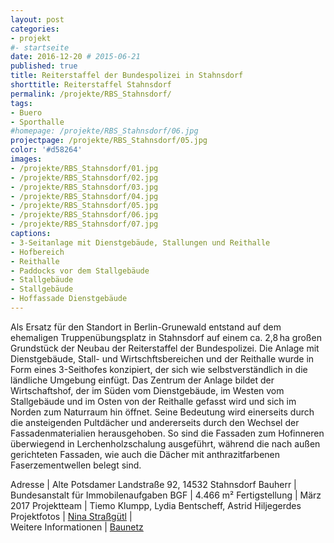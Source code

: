 ```yaml
---
layout: post
categories:
- projekt
#- startseite
date: 2016-12-20 # 2015-06-21
published: true
title: Reiterstaffel der Bundespolizei in Stahnsdorf
shorttitle: Reiterstaffel Stahnsdorf
permalink: /projekte/RBS_Stahnsdorf/
tags: 
- Buero
- Sporthalle
#homepage: /projekte/RBS_Stahnsdorf/06.jpg
projectpage: /projekte/RBS_Stahnsdorf/05.jpg
color: '#d58264'
images:
- /projekte/RBS_Stahnsdorf/01.jpg
- /projekte/RBS_Stahnsdorf/02.jpg
- /projekte/RBS_Stahnsdorf/03.jpg
- /projekte/RBS_Stahnsdorf/04.jpg
- /projekte/RBS_Stahnsdorf/05.jpg
- /projekte/RBS_Stahnsdorf/06.jpg
- /projekte/RBS_Stahnsdorf/07.jpg
captions:
- 3-Seitanlage mit Dienstgebäude, Stallungen und Reithalle
- Hofbereich
- Reithalle
- Paddocks vor dem Stallgebäude
- Stallgebäude
- Stallgebäude
- Hoffassade Dienstgebäude
---
```

Als Ersatz für den Standort in Berlin-Grunewald entstand auf dem ehemaligen Truppenübungsplatz in Stahnsdorf auf einem ca. 2,8 ha großen Grundstück der Neubau der Reiterstaffel der Bundespolizei. Die Anlage mit Dienstgebäude, Stall- und Wirtschftsbereichen und der Reithalle wurde in Form eines 3-Seithofes konzipiert, der sich wie selbstverständlich in die ländliche Umgebung einfügt. Das Zentrum der Anlage bildet der Wirtschaftshof, der im Süden vom Dienstgebäude, im Westen vom Stallgebäude und im Osten von der Reithalle gefasst wird und sich im Norden zum Naturraum hin öffnet. Seine Bedeutung wird einerseits durch die ansteigenden Pultdächer und andererseits durch den Wechsel der Fassadenmaterialien herausgehoben. So sind die Fassaden zum Hofinneren überwiegend in Lerchenholzschalung ausgeführt, während die nach außen gerichteten Fassaden, wie auch die Dächer mit anthrazitfarbenen Faserzementwellen belegt sind. 

Adresse				|	Alte Potsdamer Landstraße 92, 14532 Stahnsdorf
Bauherr				|	Bundesanstalt für Immobilenaufgaben
BGF					|	4.466 m²
Fertigstellung		|	März 2017
Projektteam			|	Tiemo Klumpp, Lydia Bentscheff, Astrid Hiljegerdes
Projektfotos		|	[Nina Straßgütl](http://www.ninastrg.de/) 
                    |    
 Weitere Informationen    |   [Baunetz](http://www.baunetz.de/meldungen/Meldungen-Neubau_von_Numrich_Albrecht_Klumpp_5053217.html)
